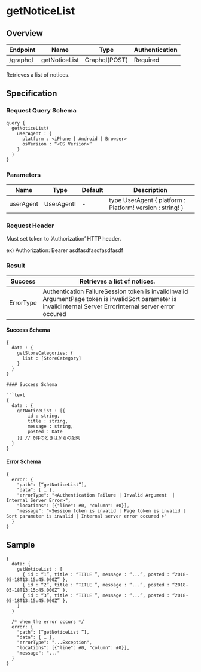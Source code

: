 # getNoticeList

## Overview

| Endpoint | Name | Type | Authentication |
| --- | --- | --- | --- |
| /graphql | getNoticeList | Graphql\(POST\) | Required |

Retrieves a list of notices.

## Specification

### Request Query Schema

```text
query {
  getNoticeList(
    userAgent : {
      platform : <iPhone | Android | Browser>
      osVersion : “<OS Version>”
    }
  )
}
```

### Parameters

| Name | Type | Default | Description |
| --- | --- | --- | --- |
| userAgent | UserAgent! | - | type UserAgent {  platform : Platform!  version : string! } |

### Request Header

Must set token to ‘Authorization’ HTTP header.

ex\) Authorization: Bearer asdfasdfasdfasdfasdf

### Result

| Success | Retrieves a list of notices. |
| --- | --- |
| ErrorType | Authentication FailureSession token is invalidInvalid ArgumentPage token is invalidSort parameter is invalidInternal Server ErrorInternal server error occured |

#### Success Schema

```text
{
  data : {
    getStoreCategories: {
      list : [StoreCategory]
    }
  }
}

#### Success Schema

```text
{
  data : {
    getNoticeList : [{
        id : string,
        title : string,
        message : string,
        posted : Date
    }] // 0件のときはからの配列
  }
}
```

#### Error Schema

```text
{
  error: {
    "path": [“getNoticeList”],
    "data": { … },
    "errorType": "<Authentication Failure | Invalid Argument  | Internal Server Error>",
    "locations": [{"line": #0, "column": #0}],
    "message": "<Session token is invalid | Page token is invalid | Sort parameter is invalid | Internal server error occured >"
  }
}
```

## Sample

```text
{
  data: {
    getNoticeList : [
      { id : “1”, title : “TITLE ”, message : “...”, posted : “2018-05-18T13:15:45.000Z” },
      { id : “2”, title : “TITLE ”, message : “...”, posted : “2018-05-18T13:15:45.000Z” },
      { id : “3”, title : “TITLE ”, message : “...”, posted : “2018-05-18T13:15:45.000Z” },
    ]
  }

  /* when the error occurs */
  error: {
    "path": [“getNoticeList ”],
    "data": { … },
    "errorType": "...Exception",
    "locations": [{"line": #0, "column": #0}],
    "message": "..."
  }
}
```

